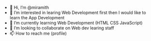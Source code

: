 - 👋 Hi, I’m @miramith
- 👀 I’m interested in learing Web Development first then I would like to learn the App Development
- 🌱 I’m currently learning Web Development (HTML CSS JavaScript)
- 💞️ I’m looking to collaborate on Web dev learing staff
- 📫 How to reach me (profile) 

<!---
miramith/miramith is a ✨ special ✨ repository because its `README.md` (this file) appears on your GitHub profile.
You can click the Preview link to take a look at your changes.
--->
